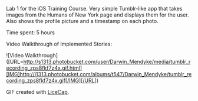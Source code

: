 Lab 1 for the iOS Training Course. 
Very simple Tumblr-like app that takes images from the Humans of New York page and displays them for the user. Also shows the profile picture and a timestamp on each photo. 

Time spent: 5 hours
 
Video Walkthrough of Implemented Stories:

![Video Walkthrough] ([URL=http://s1313.photobucket.com/user/Darwin_Mendyke/media/tumblr_recording_zps8fkf7z4x.gif.html][IMG]http://i1313.photobucket.com/albums/t547/Darwin_Mendyke/tumblr_recording_zps8fkf7z4x.gif[/IMG][/URL])

GIF created with [LiceCap](http://www.cockos.com/licecap/).

